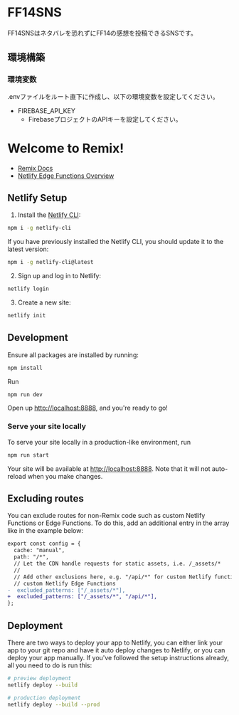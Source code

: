 # FF14SNS
FF14SNSはネタバレを恐れずにFF14の感想を投稿できるSNSです。

## 環境構築
### 環境変数
.envファイルをルート直下に作成し、以下の環境変数を設定してください。
* FIREBASE_API_KEY
  * FirebaseプロジェクトのAPIキーを設定してください。

# Welcome to Remix!

- [Remix Docs](https://remix.run/docs)
- [Netlify Edge Functions Overview](https://docs.netlify.com/edge-functions/overview/)

## Netlify Setup

1. Install the [Netlify CLI](https://docs.netlify.com/cli/get-started/):

```sh
npm i -g netlify-cli
```

If you have previously installed the Netlify CLI, you should update it to the latest version:

```sh
npm i -g netlify-cli@latest
```

2. Sign up and log in to Netlify:

```sh
netlify login
```

3. Create a new site:

```sh
netlify init
```

## Development

Ensure all packages are installed by running:

```sh
npm install
```

Run

```sh
npm run dev
```

Open up [http://localhost:8888](http://localhost:8888), and you're ready to go!

### Serve your site locally

To serve your site locally in a production-like environment, run

```sh
npm run start
```

Your site will be available at [http://localhost:8888](http://localhost:8888). Note that it will not auto-reload when you make changes.

## Excluding routes

You can exclude routes for non-Remix code such as custom Netlify Functions or Edge Functions. To do this, add an additional entry in the array like in the example below:

```diff
export const config = {
  cache: "manual",
  path: "/*",
  // Let the CDN handle requests for static assets, i.e. /_assets/*
  //
  // Add other exclusions here, e.g. "/api/*" for custom Netlify functions or
  // custom Netlify Edge Functions
-  excluded_patterns: ["/_assets/*"],
+  excluded_patterns: ["/_assets/*", "/api/*"],
};
```

## Deployment

There are two ways to deploy your app to Netlify, you can either link your app to your git repo and have it auto deploy changes to Netlify, or you can deploy your app manually. If you've followed the setup instructions already, all you need to do is run this:

```sh
# preview deployment
netlify deploy --build

# production deployment
netlify deploy --build --prod
```
